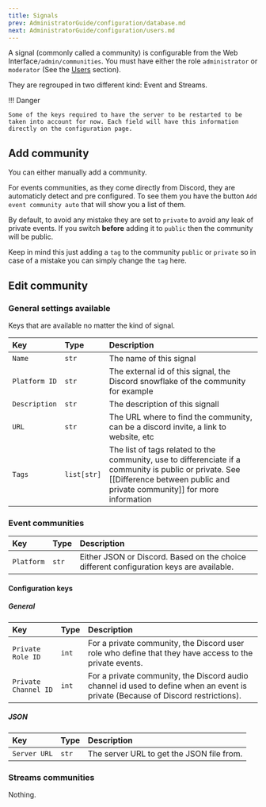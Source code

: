 ```yaml
---
title: Signals
prev: AdministratorGuide/configuration/database.md
next: AdministratorGuide/configuration/users.md
---
```


A signal (commonly called a community) is configurable from the Web Interface`/admin/communities`. You must have either the role `administrator` or `moderator` (See the [Users](users.md) section).

They are regrouped in two different kind: Event and Streams.

!!! Danger

    Some of the keys required to have the server to be restarted to be taken into account for now. Each field will have this information directly on the configuration page.

## Add community

You can either manually add a community.

For events communities, as they come directly from Discord, they are automaticly detect and pre configured. To see them you have the button `Add event community auto` that will show you a list of them.

By default, to avoid any mistake they are set to `private` to avoid any leak of private events. If you switch **before** adding it to `public` then the community will be public.

Keep in mind this just adding a `tag` to the community `public` or `private` so in case of a mistake you can simply change the `tag` here.

## Edit community

### General settings available

Keys that are available no matter the kind of signal.

| Key | Type | Description |
| :--- | :--- | :--- |
| `Name` | `str` | The name of this signal |
| `Platform ID` | `str` | The external id of this signal, the Discord snowflake of the community for example |
| `Description` | `str` | The description of this signall |
| `URL` | `str` | The URL where to find the community, can be a discord invite, a link to website, etc |
| `Tags` | `list[str]` | The list of tags related to the community, use to differenciate if a community is public or private. See [[Difference between public and private community]] for more information |

### Event communities

| Key | Type | Description |
| :--- | :--- | :--- |
| `Platform` | `str` | Either JSON or Discord. Based on the choice different configuration keys are available. |

#### Configuration keys

##### General

| Key | Type | Description |
| :--- | :--- | :--- |
| `Private Role ID` | `int` | For a private community, the Discord user role who define that they have access to the private events. |
| `Private Channel ID` | `int` | For a private community, the Discord audio channel id used to define when an event is private (Because of Discord restrictions). |

##### JSON

| Key | Type | Description |
| :--- | :--- | :--- |
| `Server URL` | `str` | The server URL to get the JSON file from. |

### Streams communities

Nothing.
